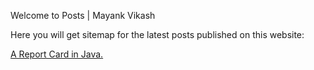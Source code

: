 Welcome to Posts | Mayank Vikash

Here you will get sitemap for the latest posts published on this website:

[A Report Card in Java.](https://mayankvikash.ml/posts/simple-report-card-in-java)


